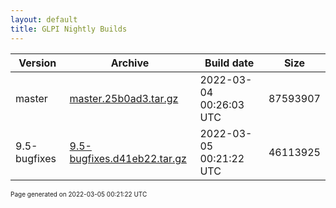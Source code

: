 ```yaml
---
layout: default
title: GLPI Nightly Builds
---
```


Version|Archive|Build date|Size
---|---|---|---
master|[master.25b0ad3.tar.gz](master.25b0ad3.tar.gz)|2022-03-04 00:26:03 UTC|87593907
9.5-bugfixes|[9.5-bugfixes.d41eb22.tar.gz](9.5-bugfixes.d41eb22.tar.gz)|2022-03-05 00:21:22 UTC|46113925

<font size="1">Page generated on 2022-03-05 00:21:22 UTC</font>
